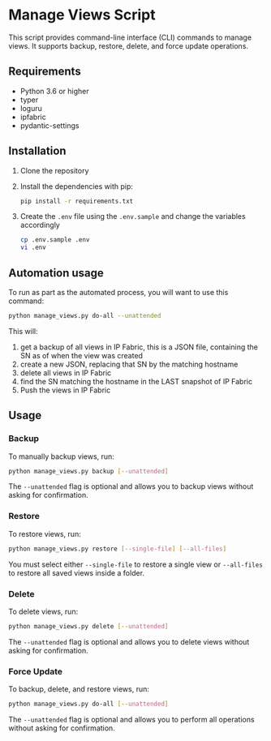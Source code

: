 # Manage Views Script

This script provides command-line interface (CLI) commands to manage views. It supports backup, restore, delete, and force update operations.

## Requirements

- Python 3.6 or higher
- typer
- loguru
- ipfabric
- pydantic-settings

## Installation

1. Clone the repository
2. Install the dependencies with pip:

    ```bash
    pip install -r requirements.txt
    ```

3. Create the `.env` file using the `.env.sample` and change the variables accordingly

    ```bash
    cp .env.sample .env
    vi .env
    ```

## Automation usage

To run as part as the automated process, you will want to use this command:

```bash
python manage_views.py do-all --unattended
```

This will:

1. get a backup of all views in IP Fabric, this is a JSON file, containing the SN as of when the view was created
2. create a new JSON, replacing that SN by the matching hostname
3. delete all views in IP Fabric
4. find the SN matching the hostname in the LAST snapshot of IP Fabric
5. Push the views in IP Fabric

## Usage

### Backup

To manually backup views, run:

```bash
python manage_views.py backup [--unattended]
```

The `--unattended` flag is optional and allows you to backup views without asking for confirmation.

### Restore

To restore views, run:

```bash
python manage_views.py restore [--single-file] [--all-files]
```

You must select either `--single-file` to restore a single view or `--all-files` to restore all saved views inside a folder.

### Delete

To delete views, run:

```bash
python manage_views.py delete [--unattended]
```

The `--unattended` flag is optional and allows you to delete views without asking for confirmation.

### Force Update

To backup, delete, and restore views, run:

```bash
python manage_views.py do-all [--unattended]
```

The `--unattended` flag is optional and allows you to perform all operations without asking for confirmation.
